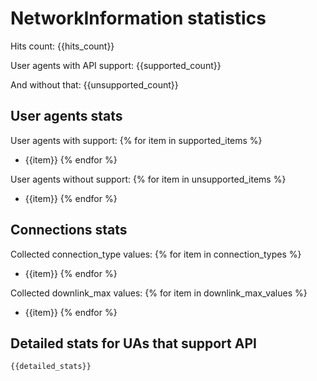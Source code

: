 # NetworkInformation statistics
Hits count: {{hits_count}}

User agents with API support: {{supported_count}}

And without that: {{unsupported_count}}

## User agents stats
User agents with support:
{% for item in supported_items %}
  * {{item}}
{% endfor %}

User agents without support:
{% for item in unsupported_items %}
  * {{item}}
{% endfor %}

## Connections stats
Collected connection_type values:
{% for item in connection_types %}
  * {{item}}
{% endfor %}

Collected downlink_max values:
{% for item in downlink_max_values %}
  * {{item}}
{% endfor %}

## Detailed stats for UAs that support API
```
{{detailed_stats}}
```
